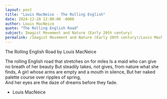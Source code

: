 ```yaml
---
layout: post
title: "Louis MacNeice - The Rolling English"
date: 2024-12-28 12:00:00 -0000
author: Louis MacNeice
quote: "The Rolling English Road"
subject: Imagist Movement and Nature (Early 20th century)
permalink: /Imagist Movement and Nature (Early 20th century)/Louis MacNeice/Louis MacNeice - The Rolling English
---
```


The Rolling English Road
   by Louis MacNeice

The rolling English road that stretches on for miles
Is a maid who can give no breath of her beauty
But steadily takes, not gives, from nature what she finds,
A girl whose arms are empty and a mouth in silence, 
But her naked palette course over ripples of spring,  
And her eyes are the daze of dreams before they fade.

- Louis MacNeice
